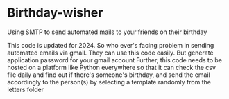 # Birthday-wisher
Using SMTP to send automated mails to your friends on their birthday

This code is updated for 2024. So who ever's facing problem in sending automated emails via gmail. They can use this code easily. But generate application password for your gmail account
Further, this code needs to be hosted on a platform like Python everywhere so that it can check the csv file daily and find out if there's someone's birthday,
and send the email accordingly to the person(s) by selecting a template randomly from the letters folder
